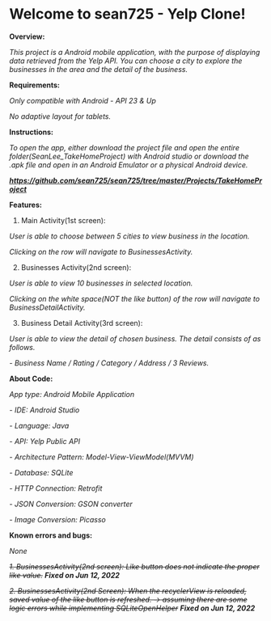 # Welcome to sean725 - Yelp Clone!


**Overview:**

*This project is a Android mobile application, with the purpose of displaying data retrieved from the Yelp API. You can choose a city to explore the businesses in the area and the detail of the business.*

**Requirements:**

*Only compatible with Android - API 23 & Up*

*No adaptive layout for tablets.*

**Instructions:**

*To open the app, either download the project file and open the entire folder(SeanLee_TakeHomeProject) with Android studio or download the .apk file and open in an Android Emulator or a physical Android device.*

***https://github.com/sean725/sean725/tree/master/Projects/TakeHomeProject***

**Features:**

1. Main Activity(1st screen): 

*User is able to choose between 5 cities to view business in the location.*

*Clicking on the row will navigate to BusinessesActivity.*

2. Businesses Activity(2nd screen):

*User is able to view 10 businesses in selected location.*

*Clicking on the white space(NOT the like button) of the row will navigate to BusinessDetailActivity.*

3. Business Detail Activity(3rd screen):

*User is able to view the detail of chosen business.
The detail consists of as follows.*

*- Business Name / Rating / Category / Address / 3 Reviews.*

**About Code:**

*App type: Android Mobile Application*

*- IDE: Android Studio*

*- Language: Java*

*- API: Yelp Public API*

*- Architecture Pattern: Model-View-ViewModel(MVVM)*

*- Database: SQLite*

*- HTTP Connection: Retrofit*

*- JSON Conversion: GSON converter*

*- Image Conversion: Picasso*


**Known errors and bugs:**

*None*

~~*1. BusinessesActivity(2nd screen): Like button does not indicate the proper like value.*~~
***Fixed on Jun 12, 2022***

~~*2. BusinessesActivity(2nd Screen): When the recyclerView is reloaded, saved value of the like button is refreshed. -> assuming there are some logic errors while implementing SQLiteOpenHelper*~~ ***Fixed on Jun 12, 2022***

